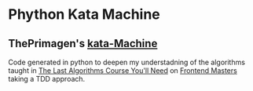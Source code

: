# Phython Kata Machine

## ThePrimagen's [kata-Machine](https://github.com/ThePrimeagen/kata-machine)

Code generated in python to deepen my understadning of the algorithms taught in [The Last Algorithms Course You'll Need](https://frontendmasters.com/courses/algorithms/) on [Frontend Masters](https://frontendmasters.com/) taking a TDD approach.

